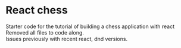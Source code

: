 # React chess

Starter code for the tutorial of building a chess application with react
Removed all files to code along.  
Issues previously with recent react, dnd versions.